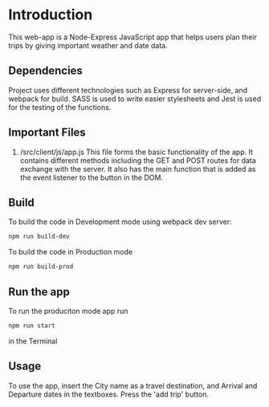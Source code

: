 # Introduction

This web-app is a Node-Express JavaScript app that helps users plan their trips by giving important weather and date data.

## Dependencies
Project uses different technologies such as Express for server-side, and webpack for build. SASS is used to write easier stylesheets and Jest is used for the testing of the functions.
## Important Files
1. /src/client/js/app.js
   This file forms the basic functionality of the app. It contains different methods including the GET and POST routes for data exchange with the server. It also has the main function that is added as the event listener to the button in the DOM.
## Build
To build the code in Development mode using webpack dev server:
```bash
npm run build-dev
```

To build the code in Production mode
```bash
npm run build-prod
```
## Run the app
To run the produciton mode app run
```bash
npm run start
```
in the Terminal

## Usage

To use the app, insert the City name as a travel destination, and Arrival and Departure dates in the textboxes. Press the 'add trip' button.


